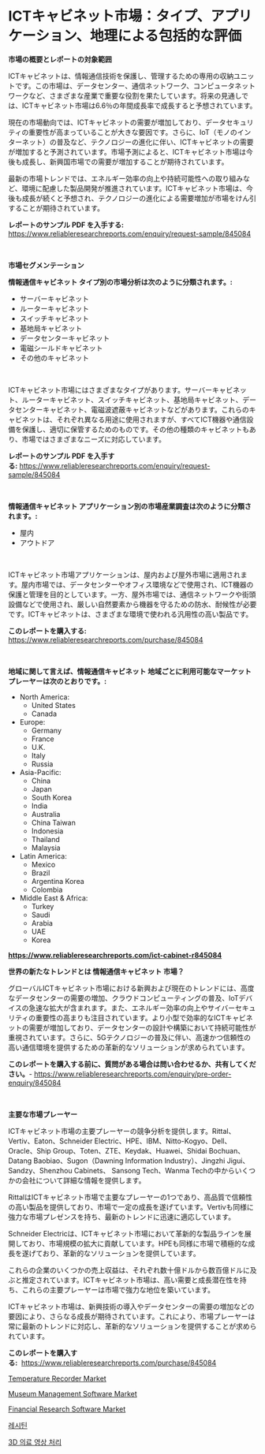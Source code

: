 <p><h1>ICTキャビネット市場：タイプ、アプリケーション、地理による包括的な評価</h1></p><p><strong>市場の概要とレポートの対象範囲</strong></p>
<p><p>ICTキャビネットは、情報通信技術を保護し、管理するための専用の収納ユニットです。この市場は、データセンター、通信ネットワーク、コンピュータネットワークなど、さまざまな産業で重要な役割を果たしています。将来の見通しでは、ICTキャビネット市場は6.6％の年間成長率で成長すると予想されています。</p><p>現在の市場動向では、ICTキャビネットの需要が増加しており、データセキュリティの重要性が高まっていることが大きな要因です。さらに、IoT（モノのインターネット）の普及など、テクノロジーの進化に伴い、ICTキャビネットの需要が増加すると予測されています。市場予測によると、ICTキャビネット市場は今後も成長し、新興国市場での需要が増加することが期待されています。</p><p>最新の市場トレンドでは、エネルギー効率の向上や持続可能性への取り組みなど、環境に配慮した製品開発が推進されています。ICTキャビネット市場は、今後も成長が続くと予想され、テクノロジーの進化による需要増加が市場をけん引することが期待されています。</p></p>
<p><strong>レポートのサンプル PDF を入手する:</strong> <a href="https://www.reliableresearchreports.com/enquiry/request-sample/845084">https://www.reliableresearchreports.com/enquiry/request-sample/845084</a></p>
<p>&nbsp;</p>
<p><strong>市場セグメンテーション</strong></p>
<p><strong>情報通信キャビネット タイプ別の市場分析は次のように分類されます。:</strong></p>
<p><ul><li>サーバーキャビネット</li><li>ルーターキャビネット</li><li>スイッチキャビネット</li><li>基地局キャビネット</li><li>データセンターキャビネット</li><li>電磁シールドキャビネット</li><li>その他のキャビネット</li></ul></p>
<p>&nbsp;</p>
<p><p>ICTキャビネット市場にはさまざまなタイプがあります。サーバーキャビネット、ルーターキャビネット、スイッチキャビネット、基地局キャビネット、データセンターキャビネット、電磁波遮蔽キャビネットなどがあります。これらのキャビネットは、それぞれ異なる用途に使用されますが、すべてICT機器や通信設備を保護し、適切に保管するためのものです。その他の種類のキャビネットもあり、市場ではさまざまなニーズに対応しています。</p></p>
<p><strong>レポートのサンプル PDF を入手する:</strong>&nbsp;<a href="https://www.reliableresearchreports.com/enquiry/request-sample/845084">https://www.reliableresearchreports.com/enquiry/request-sample/845084</a></p>
<p>&nbsp;</p>
<p><strong> 情報通信キャビネット アプリケーション別の市場産業調査は次のように分類されます。:</strong></p>
<p><ul><li>屋内</li><li>アウトドア</li></ul></p>
<p>&nbsp;</p>
<p><p>ICTキャビネット市場アプリケーションは、屋内および屋外市場に適用されます。屋内市場では、データセンターやオフィス環境などで使用され、ICT機器の保護と管理を目的としています。一方、屋外市場では、通信ネットワークや街頭設備などで使用され、厳しい自然要素から機器を守るための防水、耐候性が必要です。ICTキャビネットは、さまざまな環境で使われる汎用性の高い製品です。</p></p>
<p><strong>このレポートを購入する:</strong>&nbsp; <a href="https://www.reliableresearchreports.com/purchase/845084">https://www.reliableresearchreports.com/purchase/845084</a></p>
<p>&nbsp;</p>
<p><strong>地域に関して言えば、情報通信キャビネット 地域ごとに利用可能なマーケットプレーヤーは次のとおりです。:</strong></p>
<p><ul>
    <li>
        North America:
        <ul>
            <li>United States</li>
            <li>Canada</li>
        </ul>
    </li>
    <li>
        Europe:
        <ul>
            <li>Germany</li>
            <li>France</li>
            <li>U.K.</li>
            <li>Italy</li>
            <li>Russia</li>
        </ul>
    </li>
    <li>
        Asia-Pacific:
        <ul>
            <li>China</li>
            <li>Japan</li>
            <li>South Korea</li>
            <li>India</li>
            <li>Australia</li>
            <li>China Taiwan</li>
            <li>Indonesia</li>
            <li>Thailand</li>
            <li>Malaysia</li>
        </ul>
    </li>
    <li>
        Latin America:
        <ul>
            <li>Mexico</li>
            <li>Brazil</li>
            <li>Argentina Korea</li>
            <li>Colombia</li>
        </ul>
    </li>
    <li>
        Middle East & Africa:
        <ul>
            <li>Turkey</li>
            <li>Saudi</li>
            <li>Arabia</li>
            <li>UAE</li>
            <li>Korea</li>
        </ul>
    </li>
    </ul></p>
<p><strong><a href="https://www.reliableresearchreports.com/ict-cabinet-r845084">https://www.reliableresearchreports.com/ict-cabinet-r845084</a></strong>&nbsp;</p>
<p><strong>世界の新たなトレンドとは 情報通信キャビネット 市場？</strong></p>
<p><p>グローバルICTキャビネット市場における新興および現在のトレンドには、高度なデータセンターの需要の増加、クラウドコンピューティングの普及、IoTデバイスの急速な拡大が含まれます。また、エネルギー効率の向上やサイバーセキュリティの重要性の高まりも注目されています。より小型で効率的なICTキャビネットの需要が増加しており、データセンターの設計や構築において持続可能性が重視されています。さらに、5Gテクノロジーの普及に伴い、高速かつ信頼性の高い通信環境を提供するための革新的なソリューションが求められています。</p></p>
<p><strong>このレポートを購入する前に、質問がある場合は問い合わせるか、共有してください。</strong>- <a href="https://www.reliableresearchreports.com/enquiry/pre-order-enquiry/845084">https://www.reliableresearchreports.com/enquiry/pre-order-enquiry/845084</a></p>
<p>&nbsp;</p>
<p><strong>主要な市場プレーヤー</strong></p>
<p><p>ICTキャビネット市場の主要プレーヤーの競争分析を提供します。Rittal、Vertiv、Eaton、Schneider Electric、HPE、IBM、Nitto-Kogyo、Dell、Oracle、Ship Group、Toten、ZTE、Keydak、Huawei、Shidai Bochuan、Datang Baobiao、Sugon（Dawning Information Industry）、Jingzhi Jigui、Sandzy、Shenzhou Cabinets、 Sansong Tech、Wanma Techの中からいくつかの会社について詳細な情報を提供します。</p><p>RittalはICTキャビネット市場で主要なプレーヤーの1つであり、高品質で信頼性の高い製品を提供しており、市場で一定の成長を遂げています。Vertivも同様に強力な市場プレゼンスを持ち、最新のトレンドに迅速に適応しています。</p><p>Schneider Electricは、ICTキャビネット市場において革新的な製品ラインを展開しており、市場規模の拡大に貢献しています。HPEも同様に市場で積極的な成長を遂げており、革新的なソリューションを提供しています。</p><p>これらの企業のいくつかの売上収益は、それぞれ数十億ドルから数百億ドルに及ぶと推定されています。ICTキャビネット市場は、高い需要と成長潜在性を持ち、これらの主要プレーヤーは市場で強力な地位を築いています。</p><p>ICTキャビネット市場は、新興技術の導入やデータセンターの需要の増加などの要因により、さらなる成長が期待されています。これにより、市場プレーヤーは常に最新のトレンドに対応し、革新的なソリューションを提供することが求められています。</p></p>
<p><strong>このレポートを購入する:</strong>&nbsp;&nbsp;<a href="https://www.reliableresearchreports.com/purchase/845084">https://www.reliableresearchreports.com/purchase/845084</a></p>
<p><p><a href="https://www.linkedin.com/pulse/temperature-recorder-market-insight-trends-growth-forecasted-u56me">Temperature Recorder Market</a></p><p><a href="https://github.com/luckyshygirl/Market-Research-Report-List-4/blob/main/museum-management-software-market.md">Museum Management Software Market</a></p><p><a href="https://github.com/markusgodoy/Market-Research-Report-List-3/blob/main/financial-research-software-market.md">Financial Research Software Market</a></p><p><a href="https://github.com/rcabello548/Market-Research-Report-List-1/blob/main/598156651237.md">레시틴</a></p><p><a href="https://medium.com/@stanleylyittle554467/3d-%EC%9D%98%EB%A3%8C-%EC%9D%B4%EB%AF%B8%EC%A7%80-%EC%B2%98%EB%A6%AC-%EC%8B%9C%EC%9E%A5-%EA%B7%9C%EB%AA%A8-%EC%8B%9C%EC%9E%A5-%EC%A0%84%EB%A7%9D-%EB%B0%8F-%EC%8B%9C%EC%9E%A5-%EC%98%88%EC%B8%A1-2024%EB%85%84%EB%B6%80%ED%84%B0-2031%EB%85%84-c0201674f39b">3D 의료 영상 처리</a></p></p>